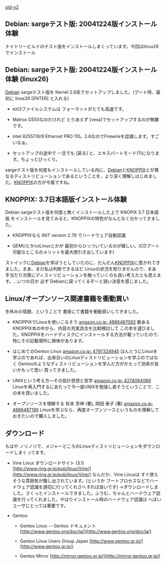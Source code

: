 [old-v2](ig041225-orig.html)

## Debian: sargeテスト版: 20041224版インストール体験

ナイトリービルドのテスト版をインストールしまくっています。今回はlinux26でインストール


## Debian: sargeテスト版: 20041224版インストール体験 (linux26)

[Debian](http://www.igapyon.jp/igapyon/diary/keyword/debian.html) sargeテスト版を Kernel 2.6系でセットアップしました。(ブート時、最初に linux26
[ENTER] と入れる)


* ext3ファイルシステムは フォーマットがとても高速です。
  
* Matrox G550なのだけれど とりあえず [vesa]でセットアップするのが無難です。
  
* Intel 82557/8/9 Ethernet PRO 110。2.6なのでFirewireを認識します。すごいなぁ。
  
* セットアップの途中で 一旦でも [戻る] と、エキスパートモード(?)になります。ちょっとびっくり。

sargeテスト版を何度もインストールしている内に、[Debian](http://www.igapyon.jp/igapyon/diary/keyword/debian.html)と[KNOPPIX](http://www.igapyon.jp/igapyon/diary/keyword/knoppix.html)とが異なるディストリビューションであるということを、より深く理解しはじめました。[KNOPPIX](http://www.igapyon.jp/igapyon/diary/keyword/knoppix.html)の方が今風ですね。

## KNOPPIX: 3.7日本語版インストール体験

Debian sargeテスト版を何度と無くインストールした上で KNOPIX 3.7 日本語版 をインストールを見てみると、KNOPPIXの特色がなんとなく分かってきました。


* KNOPPIXなら INIT version 2.78 でハードウェア自動認識
  
* QEMUとかcoLinuxとかが 最初からひっついているのが嬉しい。(CDブート可能なところのメリットを最大限引き出しています)

ストイックに[Debian](http://www.igapyon.jp/igapyon/diary/keyword/debian.html)を学ぼうとしていたのに、だんだん[KNOPPIX](http://www.igapyon.jp/igapyon/diary/keyword/knoppix.html)に惹かれてきました。まあ、まだ私は判断できるほど
Linuxの状況を知りませんので、まあ 手当たり次第にディストリビューションを触っていくのも良い考えだとも思えます。…いつの日か 必ず Debianに戻ってくるぞ～と弱い決意を感じました。

## Linux/オープンソース関連書籍を衝動買い

冬休みの宿題、ということで 書泉にて書籍を衝動買いしてきました。


* KNOPPIXでLinuxを使いこなそう
  [amazon.co.jp: 4886487092](http://www.amazon.co.jp/exec/obidos/ASIN/4886487092/igapyondiary-22)
  数あるKNOPPIX本の中から、内容の充実具合を比較検討して この本を選びました。KNOPPIXをハードディスクにインストールする方法が載っていたので、特にその記載場所に興味があります。
  
* はじめてのGentoo Linux
  [amazon.co.jp: 4797324945](http://www.amazon.co.jp/exec/obidos/ASIN/4797324945/igapyondiary-22)
  ほんとうにLinuxを学ぶのであれば、出来合いのLinuxディストリビューションを学ぶのではなく Gentooのようなディストリビューションを学んだ方がかえって効率が良いかもって思い
  買ってきました。
  
* UNIXという考え方―その設計思想と哲学
  [amazon.co.jp: 4274064069](http://www.amazon.co.jp/exec/obidos/ASIN/4274064069/igapyondiary-22)
  Linuxを再入門するにあたって今一度UNIXを勉強し直そうということで、この本を買いました。
  
* オープンソースを理解する 秋本 芳伸 (著), 岡田 泰子 (著)
  [amazon.co.jp: 488648719X](http://www.amazon.co.jp/exec/obidos/ASIN/488648719X/igapyondiary-22)
  Linuxを学ぶなら、再度オープンソースというものを理解しておきたいので購入しました。

## ダウンロード

もはや ノリノリで、メジャーどころのLinuxディストリビューションをダウンロードしまくってます。


* Vine Linux ダウンロードサイト (3.1)
  [http://www.ring.gr.jp/pub/linux/Vine/](http://www.ring.gr.jp/pub/linux/Vine/)
  なんだか、Vine Linuxは すぐ使えそうな雰囲気が醸し出されています。(というか ブートプロセスなどでハードウェア認識を適切に行ってくれさへすれば良いです)
  →ダウンロードしました。さくっとインストールできました。ふうむ、ちゃんとハードウェア認識を行ってくれました。やはりインストール時のハードウェア認識は
  へぼいユーザにとっては重要です。
  
* Gentoo
  

  * Gentoo Linux -- Gentoo ドキュメント
    [http://www.gentoo.org/doc/ja/](http://www.gentoo.org/doc/ja/)
    
  * Gentoo Linux Users Group Japan
    [http://www.gentoo.gr.jp/](http://www.gentoo.gr.jp/)
    
  * Gentoo Mirror
    [http://mirror.gentoo.gr.jp/](http://mirror.gentoo.gr.jp/)